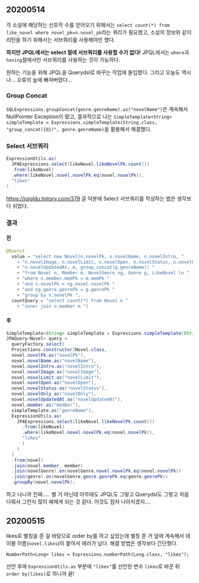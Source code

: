 ## 20200514
각 소설에 해당하는 선호작 수를 얻어오기 위해서는 `select count(*) from like_novel where novel_pk=n.novel_pk`라는 쿼리가 필요했고, 소설의 정보와 같이 리턴을 하기 위해서는 서브쿼리를 사용해야만 했다.  

**하지만 JPQL에서는 select 절에 서브쿼리를 사용할 수가 없다!** JPQL에서는 `where`과 `having`절에서만 서브쿼리를 사용하는 것이 가능하다.  

원하는 기능을 위해 JPQL을 Querydsl로 바꾸는 작업에 돌입했다. 그리고 오늘도 역시나... 오류의 늪에 빠져버렸다...

### Group Concat
`SQLExpressions.groupConcat(genre.genreName).as("novelName")`은 계속해서 NullPointer Exception이 떴고, 결과적으로 나는 `SimpleTemplate<String> simpleTemplate = Expressions.simpleTemplate(String.class, "group_concat({0})", genre.genreName)`을 활용해서 해결했다.

### Select 서브쿼리
```java
ExpressionUtils.as(
  JPAExpressions.select(likeNovel.likeNovelPk.count())
  .from(likeNovel)
  .where(likeNovel.novel.novelPk.eq(novel.novelPk)),
  "likes"
)
```
https://jojoldu.tistory.com/379 글 덕분에 Select 서브쿼리를 작성하는 법은 생각보다 쉬었다.

### 결과
#### 전
```java
@Query(
  value = "select new Novel(n.novelPk, n.novelName, n.novelIntro, "
    + "n.novelImage, n.novelLimit, n.novelOpen, n.novelStatus, n.novelOnly, "
    + "n.novelUpdatedAt, m, group_concat(g.genreName)) "
    + "from Novel n, Member m, NovelGenre ng, Genre g, LikeNovel ln "
    + "where n.member.memPk = m.memPk "
    + "and n.novelPk = ng.novel.novelPk "
    + "and ng.genre.genrePk = g.genrePk "
    + "group by n.novelPk ",
  countQuery = "select count(*) from Novel n "
    + "inner join n.member m ")
```

#### 후
```java
SimpleTemplate<String> simpleTemplate = Expressions.simpleTemplate(String.class, "group_concat({0})", genre.genreName);
JPAQuery<Novel> query = 
  queryFactory.select(
  Projections.constructor(Novel.class, 
  novel.novelPk.as("novelPk"),
  novel.novelName.as("novelName"),
  novel.novelIntro.as("novelIntro"),
  novel.novelImage.as("novelImage"),
  novel.novelLimit.as("novelLimit"),
  novel.novelOpen.as("novelOpen"),
  novel.novelStatus.as("novelStatus"),
  novel.novelOnly.as("novelOnly"),
  novel.novelUpdatedAt.as("novelUpdatedAt"),
  novel.member.as("member"), 
  simpleTemplate.as("genreName"),
  ExpressionUtils.as(
    JPAExpressions.select(likeNovel.likeNovelPk.count())
      .from(likeNovel)
      .where(likeNovel.novel.novelPk.eq(novel.novelPk)),
      "likes"
      )
    )
  )
  .from(novel)
  .join(novel.member, member)
  .join(novelGenre).on(novelGenre.novel.novelPk.eq(novel.novelPk))
  .join(genre).on(novelGenre.genre.genrePk.eq(genre.genrePk))
  .groupBy(novel.novelPk);
 ```
 
하고 나니까 진짜..... 별 거 아닌데 아무래도 JPQL도 그렇고 Querydsl도 그렇고 처음 다뤄서 그런지 많이 헤매게 되는 것 같다. 이것도 점차 나아지겠지....  

## 20200515
likes로 별칭을 준 걸 바탕으로 order by를 하고 싶었는데 별칭 준 거 앞에 계속해서 테이블 이름(`novel.likes`)이 붙어서 에러가 났다. 해결 방법은 생각보다 간단했다.
```
NumberPath<Long> likes = Expressions.numberPath(Long.class, "likes"); 
```
선언 후에 `ExpressionUtils.as` 부분에 `"likes"`를 선언한 변수 `likes`로 바꾼 뒤 `order by(likes)`로 하니까 끝!
